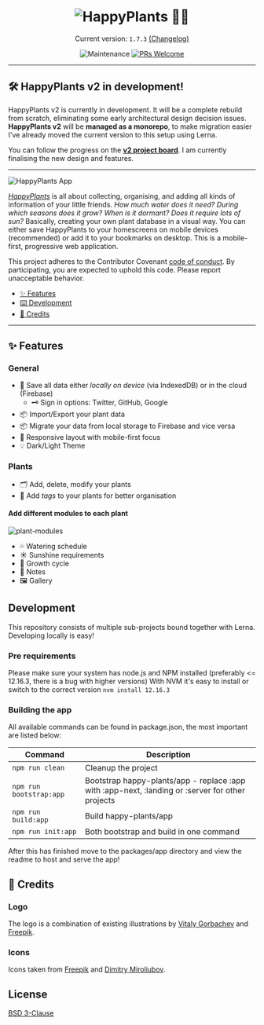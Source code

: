 <h1 align="center">
  <img src="resources/logo-readme.png" alt="HappyPlants 🌵🌱" />
</h1>

<p align="center">
  Current version: <code>1.7.3</code> <a href="packages/app/CHANGELOG.md">(Changelog)</a>
</p>

<p align="center">
  <img src="https://img.shields.io/maintenance/yes/2020.svg" alt="Maintenance" />
  <a href="http://makeapullrequest.com" target="_blank">
    <img src="https://img.shields.io/badge/PRs-welcome-brightgreen.svg?style=flat-square" alt="PRs Welcome" />
  </a>
</p>

---

## 🛠 HappyPlants v2 in development!

HappyPlants v2 is currently in development. It will be a complete rebuild from scratch, eliminating some early architectural design decision issues. **HappyPlants v2** will be **managed as a monorepo**, to make migration easier I've already moved the current version to this setup using Lerna.

You can follow the progress on the [**v2 project board**](https://github.com/morkro/happy-plants/projects/6). I am currently finalising the new design and features.

---

<img src="resources/happyplants-phone-presentation.png" alt="HappyPlants App" />

[_HappyPlants_](https://happyplants.garden) is all about collecting, organising, and adding all kinds of information of your little friends. _How much water does it need? During which seasons does it grow? When is it dormant? Does it require lots of sun?_ Basically, creating your own plant database in a visual way. You can either save HappyPlants to your homescreens on mobile devices (recommended) or add it to your bookmarks on desktop. This is a mobile-first, progressive web application.

This project adheres to the Contributor Covenant [code of conduct](CODE_OF_CONDUCT.md).
By participating, you are expected to uphold this code. Please report unacceptable behavior.

-   [✨ Features](#features)
-   [⌨️ Development](#development)
-   [🎉 Credits](#credits)

---

## ✨ Features

### General

- 🔋 Save all data either _locally on device_ (via IndexedDB) or in the cloud (Firebase)
  - 🗝 Sign in options: Twitter, GitHub, Google
- 📦 Import/Export your plant data
- 📦 Migrate your data from local storage to Firebase and vice versa
- 📱 Responsive layout with mobile-first focus
- 💡 Dark/Light Theme

### Plants

- 🗂 Add, delete, modify your plants
- 🔖 Add _tags_ to your plants for better organisation

#### Add different modules to each plant

![plant-modules](resources/plant-modules.png)

  - 💦 Watering schedule
  - ☀️ Sunshine requirements
  - 🌱 Growth cycle
  - 📝 Notes
  - 🖼 Gallery

## Development
This repository consists of multiple sub-projects bound together with Lerna. Developing locally is easy!

### Pre requirements
Please make sure your system has node.js and NPM installed (preferably <= 12.16.3, there is a bug with higher versions)
With NVM it's easy to install or switch to the correct version `nvm install 12.16.3`

### Building the app

All available commands can be found in package.json, the most important are listed below:

| Command | Description |
| ------- | ----------- |
| `npm run clean` | Cleanup the project |
| `npm run bootstrap:app` | Bootstrap happy-plants/app - replace :app with :app-next, :landing or :server for other projects |
| `npm run build:app` | Build happy-plants/app |
| `npm run init:app` | Both bootstrap and build in one command |

After this has finished move to the packages/app directory and view the readme to host and serve the app!

## 🎉 Credits
### Logo
The logo is a combination of existing illustrations by [Vitaly Gorbachev](https://www.flaticon.com/authors/vitaly-gorbachev) and [Freepik](https://www.flaticon.com/authors/freepik).

### Icons
Icons taken from [Freepik](http://www.freepik.com) and [Dimitry Miroliubov](http://www.flaticon.com/authors/dimitry-miroliubov).

## License
[BSD 3-Clause](https:/github.com/morkro/happy-plants/LICENSE)
